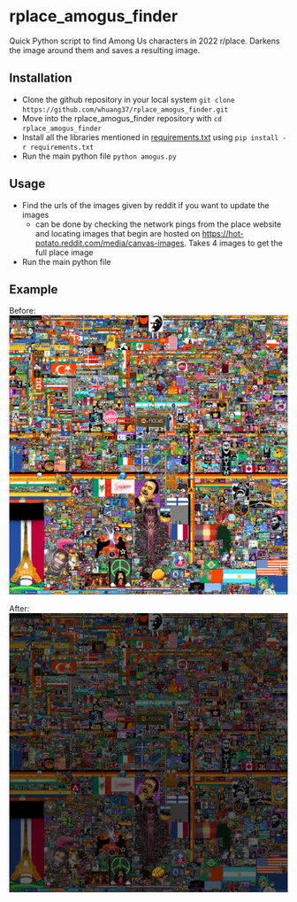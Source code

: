 # rplace_amogus_finder
Quick Python script to find Among Us characters in 2022 r/place. Darkens the image around them and saves a resulting image.

## Installation
- Clone the github repository in your local system `git clone https://github.com/whuang37/rplace_amogus_finder.git`
- Move into the rplace_amogus_finder repository with `cd rplace_amogus_finder`
- Install all the libraries mentioned in [requirements.txt](https://github.com/whuang37/biondi_body_client/blob/master/requirements.txt) using `pip install -r requirements.txt`
- Run the main python file `python amogus.py`

## Usage
- Find the urls of the images given by reddit if you want to update the images
  - can be done by checking the network pings from the place website and locating images that begin are hosted on https://hot-potato.reddit.com/media/canvas-images. Takes 4 images to get the full place image
- Run the main python file

## Example
Before:
![before](https://github.com/whuang37/rplace_amogus_finder/blob/master/data/before.png)

After:
![after](https://github.com/whuang37/rplace_amogus_finder/blob/master/data/final.png)
